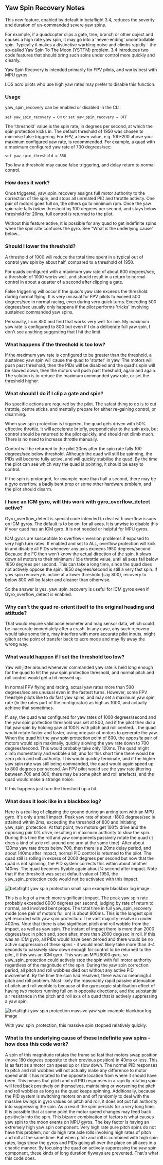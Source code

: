## Yaw Spin Recovery Notes

This new feature, enabled by default in betaflight 3.4, reduces the severity and duration of un-commanded severe yaw spins.

For example, if a quadcopter clips a gate, tree, branch or other object and causes a high rate yaw spin, it may go into a 'never-ending' uncontrollable spin. Typically it makes a distinctive warbling noise and climbs rapidly - the so-called Yaw Spin To The Moon (YSTTM) problem. 3.4 introduces two code features that should bring such spins under control more quickly and cleanly.

Yaw Spin Recovery is intended primarily for FPV pilots, and works best with MPU gyros.

LOS acro pilots who use high yaw rates may prefer to disable this function.

### Usage

yaw_spin_recovery can be enabled or disabled in the CLI:

`set yaw_spin_recovery = ON` or `set yaw_spin_recovery = OFF`

The 'threshold' value is the spin rate, in degrees per second, at which the spin protection kicks in. The default threshold of 1950 was chosen to minimise false triggering. For FPV, a lower value, e.g. 100-200 above your maximum configured yaw rate, is recommended. For example, a quad with a maximum configured yaw rate of 700 degrees/sec:

`set yaw_spin_threshold = 850`

Too low a threshold may cause false triggering, and delay return to normal control.

### How does it work?

Once triggered, yaw_spin_recovery assigns full motor authority to the correction of the spin, and stops all unrelated PID and throttle activity. One pair of motors goes full on, the others go to minimum rpm. Once the yaw spin rate falls _below_ threshold by 100 degrees per second, and stays below threshold for 20ms, full control is returned to the pilot.

Without this feature active, it is possible for any quad to get indefinite spins when the spin rate confuses the gyro. See "What is the underlying cause" below...

### Should I lower the threshold?

A threshold of 1000 will reduce the total time spent in a typical out of control yaw spin by about half, compared to a threshold of 1950.

For quads configured with a maximum yaw rate of about 800 degrees/sec, a threshold of 1000 works well, and should result in a return to normal control in about a quarter of a second after clipping a gate.

False triggering will occur if the quad's yaw rate exceeds the threshold during normal flying. It is very unusual for FPV pilots to exceed 500 degrees/sec in normal racing, even during very quick turns. Exceeding 500 degrees/sec usually only happens if the pilot performs 'tricks' involving sustained commanded yaw spins.

Personally, I run 850 and find that works very well for me. My maximum yaw rate is configured to 800 but even if I do a deliberate full yaw spin, I don't see anything suggesting that I hit the limit.

### What happens if the threshold is too low?

If the maximum yaw rate is configured to be greater than the threshold, a sustained yaw spin will cause the quad to 'stutter' in yaw. The motors will push past threshold, then the PIDs will be disabled and the quad's spin will be slowed down, then the motors will push past threshold, again and again. The solution is to reduce the maximum commanded yaw rate, or set the threshold higher.

### What should I do if I clip a gate and spin?

No specific actions are required by the pilot. The safest thing to do is to cut throttle, centre sticks, and mentally prepare for either re-gaining control, or disarming.

When yaw spin protection is triggered, the quad gets driven with 50% effective throttle. It will accelerate briefly, perpendicular to the spin axis, but control should be returned to the pilot quickly, and should not climb much. There is no need to increase throttle manually.

Control will be returned to the pilot 20ms after the spin rate falls 100 degrees/sec below threshold. Although the quad will still be spinning, the PIDs will become fully active, and will quickly stabilise the quad. By the time the pilot can see which way the quad is pointing, it should be easy to control.

If the spin is prolonged, for example more than half a second, there may be a gyro overflow, a badly bent prop or some other hardware problem, and the pilot should disarm.

### I have an ICM gyro, will this work with gyro_overflow_detect active?

Gyro_overflow_detect is special code intended to deal with overflow issues on ICM gyros. The default is to be on, for all axes. It is unwise to disable this if your quad has an ICM gyro. It is not needed or helpful for MPU gyros.

ICM gyros are susceptible to overflow-inversion problems if exposed to very high turn rates. If enabled and set to ALL, overflow protection will kick in and disable all PIDs whenever any axis exceeds 1950 degrees/second. Because the FC then won't know the actual direction of the spin, it slows down all motors to their minimum / idle throttle value, until all axes fall below 1850 degrees per second. This can take a long time, since the quad does not actively oppose the spin. 1850 degrees/second is still a very fast spin. If yaw spin recovery is active at a lower threshold (say 800), recovery to below 800 will be faster and cleaner than otherwise.

So the answer is yes, yaw_spin_recovery is useful for ICM gyros even if Gyro_overflow_detect is enabled.

### Why can't the quad re-orient itself to the original heading and attitude?

That would require valid accelerometer and mag sensor data, which could be inaccurate immediately after a crash. In any case, any such recovery would take some time, may interfere with more accurate pilot inputs, might glitch at the point of transfer back to acro mode and may fly away the wrong way.

### What would happen if I set the threshold too low?

Yaw will jitter around whenever commanded yaw rate is held long enough for the quad to hit the yaw spin protection threshold, and normal pitch and roll control would get a bit messed up.

In normal FPV flying and racing, actual yaw rates more than 500 degrees/sec are unusual even in the fastest turns. However, some FPV freestyle pilots like to do fast yaw spins, and may set a maximum yaw spin rate (in the rates part of the configurator) as high as 1000, and actually achieve that sometimes.

If, say, the quad was configured for yaw rates of 1000 degrees/second and the yaw spin protection threshold was set at 800, and if the pilot then did a flat yaw spin by holding yaw at 100% with pitch and roll centred... the quad would rotate faster and faster, using one pair of motors to generate the yaw. When the quad hit the yaw spin protection point of 800, the _opposite_ pair of motors would spin maximally, quickly slowing the yaw rate down to 700 degrees/second. This would probably take only 100ms. The quad might climb momentarily and wobble a bit, and for this short time there would be zero pitch and roll authority. This would quickly terminate, and if the higher yaw spin rate was still being commanded, the quad would again speed up to 800 degrees per second. An FPV pilot would see the yaw rate jittering between 700 and 800, there may be some pitch and roll artefacts, and the quad would make a strange noise.

If this happens just turn the threshold up a bit.

### What does it look like in a blackbox log?

Here is a real log of clipping the ground during an arcing turn with an MPU gyro. It's only a small impact. Peak yaw rate of about -1800 degrees/sec is attained within 2ms, exceeding the threshold of 800 and initiating yaw_spin_protection. At that point, two motors get 100% drive and the opposing pair 0% drive, resulting in maximum authority to slow the spin. During this time the roll and yaw components passively rotate the quad (it does a kind of axle roll around one arm at the same time). After about 120ms yaw rate drops below 700, then there is a 20ms delay period, and about 140ms after impact, normal PID control is returned to the pilot. The quad still is rolling in excess of 2000 degrees per second but now that the quad is not spinning, the PID system corrects this within about another 140ms. The quad becomes flyable again about ¼ second after impact. Note that if the threshold was set at default value of 1950, the yaw_spin_protection code would not be activated with this impact.

![betaflight yaw spin protection small spin example blackbox log image](https://user-images.githubusercontent.com/11737748/39326254-b72d6d02-49d7-11e8-95e2-62a01f78e6c6.jpg)

This is a log of a much more significant impact. The peak yaw spin rate probably exceeded 8000 degrees per second, judging by rate of return to normal, and involved bent props. The total time in full yaw_spin_recovery mode (one pair of motors full on) is about 600ms. This is the longest spin yet recorded with yaw spin protection. The vast majority resolve in under 400ms. Note that there is also significant pitch and roll wobble from the impact, as well as yaw spin. The instant of impact there is more than 2000 degrees/sec in pitch and, soon after, more than 2000 deg/sec in roll. If this was an ICM gyro, all PIDs would have been zeroed and there would be no active suppression of these spins - it would most likely take more than 3-4 seconds to passively slow down enough for control to be returned to the pilot, if this was an ICM gyro. This was an MPU6000 gyro, so yaw_spin_protection could actively stop the spin with full motor authority regardless of the magnitude of the spin. During the yaw spin correction period, all pitch and roll wobbles died out without any active PID involvement. By the time the spin had resolved, there was no meaningful pitch and roll problem. Most likely the reasonably rapid passive attenuation of pitch and roll wobble is because of the gyroscopic stabilisation effect of having two motors running full on in opposite directions, and the substantial air resistance in the pitch and roll axis of a quad that is actively suppressing a yaw spin.

![betaflight yaw spin protection massive yaw spin example blackbox log image](https://user-images.githubusercontent.com/11737748/39326261-be444840-49d7-11e8-887f-a1b86e988311.jpg)

With yaw_spin_protection, this massive spin stopped relatively quickly.

### What is the underlying cause of these indefinite yaw spins - how does this code work?

A spin of this magnitude rotates the frame so fast that motors swap position (move 180 degrees opposite to their previous position) in 40ms or less. This is as fast as a motor can speed up or slow down. The normal PID responses to pitch and roll wobbles will not actually make any difference to motor speed until it has rotated to the opposite location from where it should have been. This means that pitch and roll PID responses in a rapidly rotating spin will feed back positively on themselves, maintaining or worsening the pitch and roll wobbles as long as the quad keeps spinning. Additionally, because the PID system is switching motors on and off randomly to deal with the massive swings in gyro values on pitch and roll, it does not put full authority into suppressing the spin. As a result the spin persists for a very long time. It is possible that at some point the motor speed changes may feed back positively into the spin. This bizarre combination of factors is what causes yaw spin to the moon events on MPU gyros. The key factor is having an extremely high yaw spin component. Very high rate pure pitch spins do not have this problem, nor do high rate axle rolls involving high rates of pitch and roll at the same time. But when pitch and roll is combined with high spin rates, logs show the gyros and PIDs going all over the place on all axes in a chaotic manner. By focusing the quad on actively suppressing the yaw spin component, these kinds of long duration flyways are prevented. That's what this code does.
